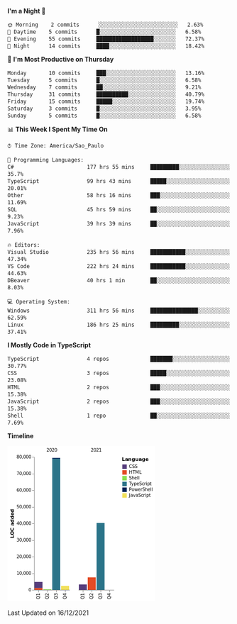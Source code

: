 <!--START_SECTION:waka-->
**I'm a Night 🦉** 

```text
🌞 Morning    2 commits      ░░░░░░░░░░░░░░░░░░░░░░░░░   2.63% 
🌆 Daytime    5 commits      █░░░░░░░░░░░░░░░░░░░░░░░░   6.58% 
🌃 Evening    55 commits     ██████████████████░░░░░░░   72.37% 
🌙 Night      14 commits     ████░░░░░░░░░░░░░░░░░░░░░   18.42%

```
📅 **I'm Most Productive on Thursday** 

```text
Monday       10 commits     ███░░░░░░░░░░░░░░░░░░░░░░   13.16% 
Tuesday      5 commits      █░░░░░░░░░░░░░░░░░░░░░░░░   6.58% 
Wednesday    7 commits      ██░░░░░░░░░░░░░░░░░░░░░░░   9.21% 
Thursday     31 commits     ██████████░░░░░░░░░░░░░░░   40.79% 
Friday       15 commits     █████░░░░░░░░░░░░░░░░░░░░   19.74% 
Saturday     3 commits      █░░░░░░░░░░░░░░░░░░░░░░░░   3.95% 
Sunday       5 commits      █░░░░░░░░░░░░░░░░░░░░░░░░   6.58%

```


📊 **This Week I Spent My Time On** 

```text
⌚︎ Time Zone: America/Sao_Paulo

💬 Programming Languages: 
C#                       177 hrs 55 mins     █████████░░░░░░░░░░░░░░░░   35.7% 
TypeScript               99 hrs 43 mins      █████░░░░░░░░░░░░░░░░░░░░   20.01% 
Other                    58 hrs 16 mins      ███░░░░░░░░░░░░░░░░░░░░░░   11.69% 
SQL                      45 hrs 59 mins      ██░░░░░░░░░░░░░░░░░░░░░░░   9.23% 
JavaScript               39 hrs 39 mins      ██░░░░░░░░░░░░░░░░░░░░░░░   7.96%

🔥 Editors: 
Visual Studio            235 hrs 56 mins     ███████████░░░░░░░░░░░░░░   47.34% 
VS Code                  222 hrs 24 mins     ███████████░░░░░░░░░░░░░░   44.63% 
DBeaver                  40 hrs 1 min        ██░░░░░░░░░░░░░░░░░░░░░░░   8.03%

💻 Operating System: 
Windows                  311 hrs 56 mins     ███████████████░░░░░░░░░░   62.59% 
Linux                    186 hrs 25 mins     █████████░░░░░░░░░░░░░░░░   37.41%

```

**I Mostly Code in TypeScript** 

```text
TypeScript               4 repos             ███████░░░░░░░░░░░░░░░░░░   30.77% 
CSS                      3 repos             █████░░░░░░░░░░░░░░░░░░░░   23.08% 
HTML                     2 repos             ███░░░░░░░░░░░░░░░░░░░░░░   15.38% 
JavaScript               2 repos             ███░░░░░░░░░░░░░░░░░░░░░░   15.38% 
Shell                    1 repo              ██░░░░░░░░░░░░░░░░░░░░░░░   7.69%

```


**Timeline**

![Chart not found](https://raw.githubusercontent.com/jonhoffmam/jonhoffmam/master/charts/bar_graph.png) 


 Last Updated on 16/12/2021
<!--END_SECTION:waka-->
